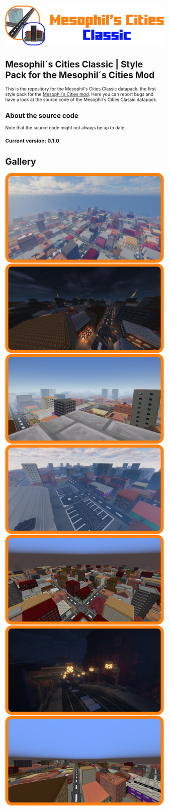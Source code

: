 ![# Mesophil´s Cities](https://raw.githubusercontent.com/Quatryl23/Mesophils-Cities/main/images/icons/mesophils_cities_classic_icon_with_mod_name.png)
# Mesophil´s Cities Classic | Style Pack for the Mesophil´s Cities Mod
This is the repository for the Mesophil´s Cities Classic datapack, the first style pack for the [Mesophil´s Cities mod](https://github.com/Quatryl23/Mesophils-Cities).
Here you can report bugs and have a look at the source code of the Mesophil´s Cities Classic datapack.

## About the source code
Note that the source code might not always be up to date.
### Current version: 0.1.0

# Gallery
![# Mesophil´s Cities](https://raw.githubusercontent.com/Quatryl23/Mesophils-Cities/main/images/screenshots/city_classic_view_2.png)
![# Mesophil´s Cities](https://raw.githubusercontent.com/Quatryl23/Mesophils-Cities/main/images/screenshots/city_classic_view_6.png)
![# Mesophil´s Cities](https://raw.githubusercontent.com/Quatryl23/Mesophils-Cities/main/images/screenshots/city_classic_view_1.png)
![# Mesophil´s Cities](https://raw.githubusercontent.com/Quatryl23/Mesophils-Cities/main/images/screenshots/city_classic_view_4.png)
![# Mesophil´s Cities](https://raw.githubusercontent.com/Quatryl23/Mesophils-Cities/main/images/screenshots/city_classic_view_7.png)
![# Mesophil´s Cities](https://raw.githubusercontent.com/Quatryl23/Mesophils-Cities/main/images/screenshots/city_classic_view_3.png)
![# Mesophil´s Cities](https://raw.githubusercontent.com/Quatryl23/Mesophils-Cities/main/images/screenshots/city_classic_view_5.png)
